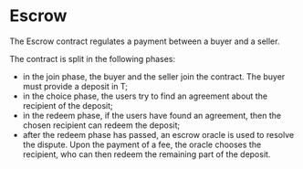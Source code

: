 # Escrow

The Escrow contract regulates a payment between a buyer and a seller. 

The contract is split in the following phases:
- in the join phase, the buyer and the seller join the contract. 
  The buyer must provide a deposit in T;
- in the choice phase, the users try to find an agreement about the recipient of the deposit;
- in the redeem phase, if the users have found an agreement, then the chosen recipient 
  can redeem the deposit;
- after the redeem phase has passed, an escrow oracle is used to resolve the dispute. 
  Upon the payment of a fee, the oracle chooses the recipient, who can then redeem the remaining 
  part of the deposit.
